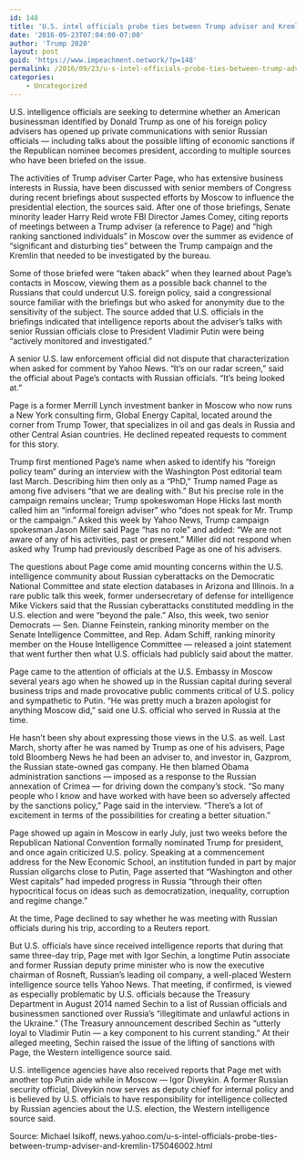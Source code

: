 ```yaml
---
id: 148
title: 'U.S. intel officials probe ties between Trump adviser and Kremlin'
date: '2016-09-23T07:04:00-07:00'
author: 'Trump 2020'
layout: post
guid: 'https://www.impeachment.network/?p=148'
permalink: /2016/09/23/u-s-intel-officials-probe-ties-between-trump-adviser-and-kremlin/
categories:
    - Uncategorized
---
```


U.S. intelligence officials are seeking to determine whether an American businessman identified by Donald Trump as one of his foreign policy advisers has opened up private communications with senior Russian officials — including talks about the possible lifting of economic sanctions if the Republican nominee becomes president, according to multiple sources who have been briefed on the issue.

The activities of Trump adviser Carter Page, who has extensive business interests in Russia, have been discussed with senior members of Congress during recent briefings about suspected efforts by Moscow to influence the presidential election, the sources said. After one of those briefings, Senate minority leader Harry Reid wrote FBI Director James Comey, citing reports of meetings between a Trump adviser (a reference to Page) and “high ranking sanctioned individuals” in Moscow over the summer as evidence of “significant and disturbing ties” between the Trump campaign and the Kremlin that needed to be investigated by the bureau.

Some of those briefed were “taken aback” when they learned about Page’s contacts in Moscow, viewing them as a possible back channel to the Russians that could undercut U.S. foreign policy, said a congressional source familiar with the briefings but who asked for anonymity due to the sensitivity of the subject. The source added that U.S. officials in the briefings indicated that intelligence reports about the adviser’s talks with senior Russian officials close to President Vladimir Putin were being “actively monitored and investigated.”

A senior U.S. law enforcement official did not dispute that characterization when asked for comment by Yahoo News. “It’s on our radar screen,” said the official about Page’s contacts with Russian officials. “It’s being looked at.”

Page is a former Merrill Lynch investment banker in Moscow who now runs a New York consulting firm, Global Energy Capital, located around the corner from Trump Tower, that specializes in oil and gas deals in Russia and other Central Asian countries. He declined repeated requests to comment for this story.

Trump first mentioned Page’s name when asked to identify his “foreign policy team” during an interview with the Washington Post editorial team last March. Describing him then only as a “PhD,” Trump named Page as among five advisers “that we are dealing with.” But his precise role in the campaign remains unclear; Trump spokeswoman Hope Hicks last month called him an “informal foreign adviser” who “does not speak for Mr. Trump or the campaign.” Asked this week by Yahoo News, Trump campaign spokesman Jason Miller said Page “has no role” and added: “We are not aware of any of his activities, past or present.” Miller did not respond when asked why Trump had previously described Page as one of his advisers.

The questions about Page come amid mounting concerns within the U.S. intelligence community about Russian cyberattacks on the Democratic National Committee and state election databases in Arizona and Illinois. In a rare public talk this week, former undersecretary of defense for intelligence Mike Vickers said that the Russian cyberattacks constituted meddling in the U.S. election and were “beyond the pale.” Also, this week, two senior Democrats — Sen. Dianne Feinstein, ranking minority member on the Senate Intelligence Committee, and Rep. Adam Schiff, ranking minority member on the House Intelligence Committee — released a joint statement that went further then what U.S. officials had publicly said about the matter.

Page came to the attention of officials at the U.S. Embassy in Moscow several years ago when he showed up in the Russian capital during several business trips and made provocative public comments critical of U.S. policy and sympathetic to Putin. “He was pretty much a brazen apologist for anything Moscow did,” said one U.S. official who served in Russia at the time.

He hasn’t been shy about expressing those views in the U.S. as well. Last March, shorty after he was named by Trump as one of his advisers, Page told Bloomberg News he had been an adviser to, and investor in, Gazprom, the Russian state-owned gas company. He then blamed Obama administration sanctions — imposed as a response to the Russian annexation of Crimea — for driving down the company’s stock. “So many people who I know and have worked with have been so adversely affected by the sanctions policy,” Page said in the interview. “There’s a lot of excitement in terms of the possibilities for creating a better situation.”

Page showed up again in Moscow in early July, just two weeks before the Republican National Convention formally nominated Trump for president, and once again criticized U.S. policy. Speaking at a commencement address for the New Economic School, an institution funded in part by major Russian oligarchs close to Putin, Page asserted that “Washington and other West capitals” had impeded progress in Russia “through their often hypocritical focus on ideas such as democratization, inequality, corruption and regime change.”

At the time, Page declined to say whether he was meeting with Russian officials during his trip, according to a Reuters report.

But U.S. officials have since received intelligence reports that during that same three-day trip, Page met with Igor Sechin, a longtime Putin associate and former Russian deputy prime minister who is now the executive chairman of Rosneft, Russian’s leading oil company, a well-placed Western intelligence source tells Yahoo News. That meeting, if confirmed, is viewed as especially problematic by U.S. officials because the Treasury Department in August 2014 named Sechin to a list of Russian officials and businessmen sanctioned over Russia’s “illegitimate and unlawful actions in the Ukraine.” (The Treasury announcement described Sechin as “utterly loyal to Vladimir Putin — a key component to his current standing.” At their alleged meeting, Sechin raised the issue of the lifting of sanctions with Page, the Western intelligence source said.

U.S. intelligence agencies have also received reports that Page met with another top Putin aide while in Moscow — Igor Diveykin. A former Russian security official, Diveykin now serves as deputy chief for internal policy and is believed by U.S. officials to have responsibility for intelligence collected by Russian agencies about the U.S. election, the Western intelligence source said.

Source: Michael Isikoff, news.yahoo.com/u-s-intel-officials-probe-ties-between-trump-adviser-and-kremlin-175046002.html